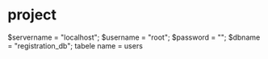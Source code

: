 # project
 $servername = "localhost"; 
    $username = "root"; 
    $password = ""; 
    $dbname = "registration_db"; 
    tabele name = users
